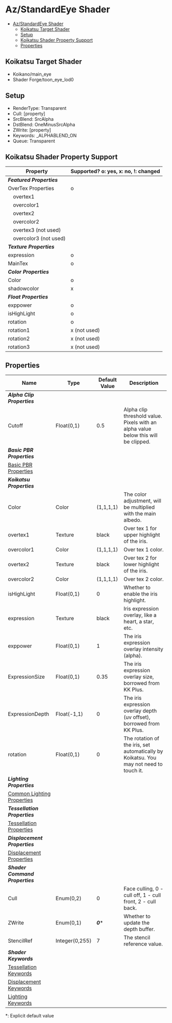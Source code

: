 # Az/StandardEye Shader

- [Az/StandardEye Shader](#azstandardeye-shader)
  - [Koikatsu Target Shader](#koikatsu-target-shader)
  - [Setup](#setup)
  - [Koikatsu Shader Property Support](#koikatsu-shader-property-support)
  - [Properties](#properties)

## Koikatsu Target Shader
- Koikano/main_eye
- Shader Forge/toon_eye_lod0

## Setup
- RenderType: Transparent
- Cull: [property]
- SrcBlend: SrcAlpha
- DstBlend: OneMinusSrcAlpha
- ZWrite: [property]
- Keywords: _ALPHABLEND_ON
- Queue: Transparent

## Koikatsu Shader Property Support
| Property                      | Supported? o: yes, x: no, !: changed |
| ----------------------------- | ------------------------------------ |
| ***Featured Properties***     |                                      |
| OverTex Properties            | o                                    |
| &#x3000;overtex1              |                                      |
| &#x3000;overcolor1            |                                      |
| &#x3000;overtex2              |                                      |
| &#x3000;overcolor2            |                                      |
| &#x3000;overtex3 (not used)   |                                      |
| &#x3000;overcolor3 (not used) |                                      |
| ***Texture Properties***      |                                      |
| expression                    | o                                    |
| MainTex                       | o                                    |
| ***Color Properties***        |                                      |
| Color                         | o                                    |
| shadowcolor                   | x                                    |
| ***Float Properties***        |                                      |
| exppower                      | o                                    |
| isHighLight                   | o                                    |
| rotation                      | o                                    |
| rotation1                     | x (not used)                         |
| rotation2                     | x (not used)                         |
| rotation3                     | x (not used)                         |

## Properties
| Name                                                                   | Type           | Default Value | Description                                                                            |
| ---------------------------------------------------------------------- | -------------- | ------------- | -------------------------------------------------------------------------------------- |
| ***Alpha Clip Properties***                                            |                |               |                                                                                        |
| Cutoff                                                                 | Float(0,1)     | 0.5           | Alpha clip threshold value. Pixels with an alpha value below this will be clipped.     |
| ***Basic PBR Properties***                                             |                |               |                                                                                        |
| [Basic PBR Properties](basic_pbr_properties.md)                        |                |               |                                                                                        |
| ***Koikatsu Properties***                                              |                |               |                                                                                        |
| Color                                                                  | Color          | (1,1,1,1)     | The color adjustment, will be multiplied with the main albedo.                         |
| overtex1                                                               | Texture        | black         | Over tex 1 for upper highlight of the iris.                                            |
| overcolor1                                                             | Color          | (1,1,1,1)     | Over tex 1 color.                                                                      |
| overtex2                                                               | Texture        | black         | Over tex 2 for lower highlight of the iris.                                            |
| overcolor2                                                             | Color          | (1,1,1,1)     | Over tex 2 color.                                                                      |
| isHighLight                                                            | Float(0,1)     | 0             | Whether to enable the iris highlight.                                                  |
| expression                                                             | Texture        | black         | Iris expression overlay, like a heart, a star, etc.                                    |
| exppower                                                               | Float(0,1)     | 1             | The iris expression overlay intensity (alpha).                                         |
| ExpressionSize                                                         | Float(0,1)     | 0.35          | The iris expression overlay size, borrowed from KK Plus.                               |
| ExpressionDepth                                                        | Float(-1,1)    | 0             | The iris expression overlay depth (uv offset), borrowed from KK Plus.                  |
| rotation                                                               | Float(0,1)     | 0             | The rotation of the iris, set automatically by Koikatsu. You may not need to touch it. |
| ***Lighting Properties***                                              |                |               |                                                                                        |
| [Common Lighting Properties](common_lighting_properties.md#properties) |                |               |                                                                                        |
| ***Tessellation Properties***                                          |                |               |                                                                                        |
| [Tessellation Properties](tessellation_properties.md#properties)       |                |               |                                                                                        |
| ***Displacement Properties***                                          |                |               |                                                                                        |
| [Displacement Properties](displacement_properties.md#properties)       |                |               |                                                                                        |
| ***Shader Command Properties***                                        |                |               |                                                                                        |
| Cull                                                                   | Enum(0,2)      | 0             | Face culling, 0 - cull off, 1 - cull front, 2 - cull back.                             |
| ZWrite                                                                 | Enum(0,1)      | ***0****      | Whether to update the depth buffer.                                                    |
| StencilRef                                                             | Integer(0,255) | 7             | The stencil reference value.                                                           |
| ***Shader Keywords***                                                  |                |               |                                                                                        |
| [Tessellation Keywords](tessellation_properties.md#keywords)           |                |               |                                                                                        |
| [Displacement Keywords](displacement_properties.md#keywords)           |                |               |                                                                                        |
| [Lighting Keywords](common_lighting_properties.md#keywords)            |                |               |                                                                                        |

*: Explicit default value